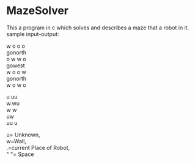 # MazeSolver
This a program in c which solves and describes a maze that a robot in it.
sample input-output:

w o o o</br>
gonorth</br>
o w w o</br>
gowest</br>
w o o w</br>
gonorth</br>
w o w o</br>

u uu</br>
w.wu</br>
w w </br>
uw  </br>
uu u</br>

u= Unknown,</br>
w=Wall,</br>
.=current Place of Robot,</br>
" "= Space
